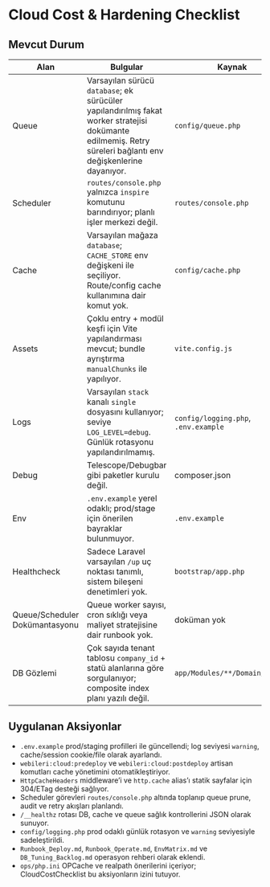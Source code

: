 # Cloud Cost & Hardening Checklist

## Mevcut Durum

| Alan | Bulgular | Kaynak |
| --- | --- | --- |
| Queue | Varsayılan sürücü `database`; ek sürücüler yapılandırılmış fakat worker stratejisi dokümante edilmemiş. Retry süreleri bağlantı env değişkenlerine dayanıyor. | `config/queue.php` |
| Scheduler | `routes/console.php` yalnızca `inspire` komutunu barındırıyor; planlı işler merkezi değil. | `routes/console.php` |
| Cache | Varsayılan mağaza `database`; `CACHE_STORE` env değişkeni ile seçiliyor. Route/config cache kullanımına dair komut yok. | `config/cache.php` |
| Assets | Çoklu entry + modül keşfi için Vite yapılandırması mevcut; bundle ayrıştırma `manualChunks` ile yapılıyor. | `vite.config.js` |
| Logs | Varsayılan `stack` kanalı `single` dosyasını kullanıyor; seviye `LOG_LEVEL=debug`. Günlük rotasyonu yapılandırılmamış. | `config/logging.php`, `.env.example` |
| Debug | Telescope/Debugbar gibi paketler kurulu değil. | composer.json |
| Env | `.env.example` yerel odaklı; prod/stage için önerilen bayraklar bulunmuyor. | `.env.example` |
| Healthcheck | Sadece Laravel varsayılan `/up` uç noktası tanımlı, sistem bileşeni denetimleri yok. | `bootstrap/app.php` |
| Queue/Scheduler Dokümantasyonu | Queue worker sayısı, cron sıklığı veya maliyet stratejisine dair runbook yok. | doküman yok |
| DB Gözlemi | Çok sayıda tenant tablosu `company_id` + statü alanlarına göre sorgulanıyor; composite index planı yazılı değil. | `app/Modules/**/Domain/Models` |

## Uygulanan Aksiyonlar

- `.env.example` prod/staging profilleri ile güncellendi; log seviyesi `warning`, cache/session cookie/file olarak ayarlandı.
- `webileri:cloud:predeploy` ve `webileri:cloud:postdeploy` artisan komutları cache yönetimini otomatikleştiriyor.
- `HttpCacheHeaders` middleware’i ve `http.cache` alias’ı statik sayfalar için 304/ETag desteği sağlıyor.
- Scheduler görevleri `routes/console.php` altında toplanıp queue prune, audit ve retry akışları planlandı.
- `/__healthz` rotası DB, cache ve queue sağlık kontrollerini JSON olarak sunuyor.
- `config/logging.php` prod odaklı günlük rotasyon ve `warning` seviyesiyle sadeleştirildi.
- `Runbook_Deploy.md`, `Runbook_Operate.md`, `EnvMatrix.md` ve `DB_Tuning_Backlog.md` operasyon rehberi olarak eklendi.
- `ops/php.ini` OPCache ve realpath önerilerini içeriyor; CloudCostChecklist bu aksiyonların izini tutuyor.
